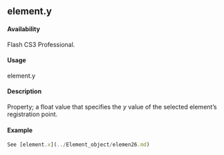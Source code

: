 ## element.y

#### Availability

Flash CS3 Professional.

#### Usage

element.y

#### Description

Property; a float value that specifies the *y* value of the selected element’s registration point.

#### Example

```javascript
See [element.x](../Element_object/elemen26.md)

```